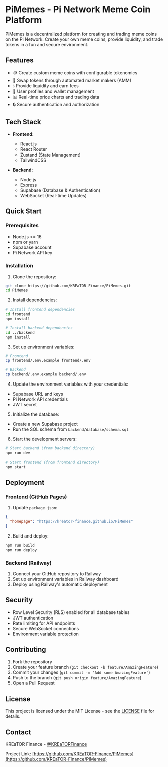 # PiMemes - Pi Network Meme Coin Platform

PiMemes is a decentralized platform for creating and trading meme coins on the Pi Network. Create your own meme coins, provide liquidity, and trade tokens in a fun and secure environment.

## Features

- 🪙 Create custom meme coins with configurable tokenomics
- 💱 Swap tokens through automated market makers (AMM)
- 💧 Provide liquidity and earn fees
- 👤 User profiles and wallet management
- 📊 Real-time price charts and trading data
- 🔒 Secure authentication and authorization

## Tech Stack

- **Frontend:**
  - React.js
  - React Router
  - Zustand (State Management)
  - TailwindCSS

- **Backend:**
  - Node.js
  - Express
  - Supabase (Database & Authentication)
  - WebSocket (Real-time Updates)

## Quick Start

### Prerequisites

- Node.js >= 16
- npm or yarn
- Supabase account
- Pi Network API key

### Installation

1. Clone the repository:
```bash
git clone https://github.com/KREaTOR-Finance/PiMemes.git
cd PiMemes
```

2. Install dependencies:
```bash
# Install frontend dependencies
cd frontend
npm install

# Install backend dependencies
cd ../backend
npm install
```

3. Set up environment variables:
```bash
# Frontend
cp frontend/.env.example frontend/.env

# Backend
cp backend/.env.example backend/.env
```

4. Update the environment variables with your credentials:
- Supabase URL and keys
- Pi Network API credentials
- JWT secret

5. Initialize the database:
- Create a new Supabase project
- Run the SQL schema from `backend/database/schema.sql`

6. Start the development servers:
```bash
# Start backend (from backend directory)
npm run dev

# Start frontend (from frontend directory)
npm start
```

## Deployment

### Frontend (GitHub Pages)

1. Update `package.json`:
```json
{
  "homepage": "https://kreator-finance.github.io/PiMemes"
}
```

2. Build and deploy:
```bash
npm run build
npm run deploy
```

### Backend (Railway)

1. Connect your GitHub repository to Railway
2. Set up environment variables in Railway dashboard
3. Deploy using Railway's automatic deployment

## Security

- Row Level Security (RLS) enabled for all database tables
- JWT authentication
- Rate limiting for API endpoints
- Secure WebSocket connections
- Environment variable protection

## Contributing

1. Fork the repository
2. Create your feature branch (`git checkout -b feature/AmazingFeature`)
3. Commit your changes (`git commit -m 'Add some AmazingFeature'`)
4. Push to the branch (`git push origin feature/AmazingFeature`)
5. Open a Pull Request

## License

This project is licensed under the MIT License - see the [LICENSE](LICENSE) file for details.

## Contact

KREaTOR Finance - [@KREaTORFinance](https://twitter.com/KREaTORFinance)

Project Link: [https://github.com/KREaTOR-Finance/PiMemes](https://github.com/KREaTOR-Finance/PiMemes)